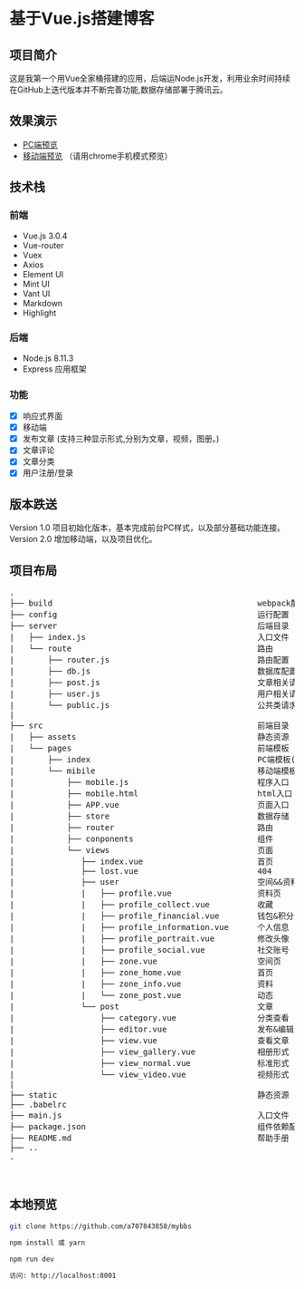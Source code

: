 # 基于Vue.js搭建博客

## 项目简介
这是我第一个用Vue全家桶搭建的应用，后端运Node.js开发，利用业余时间持续在GitHub上迭代版本并不断完善功能,数据存储部署于腾讯云。

## 效果演示
* [PC端预览](http://193.112.0.105/)<br>
* [移动端预览](http://193.112.0.105/app) （请用chrome手机模式预览）<br>


## 技术栈
### 前端
* Vue.js 3.0.4
* Vue-router 
* Vuex
* Axios
* Element UI
* Mint UI
* Vant UI
* Markdown
* Highlight

### 后端
* Node.js 8.11.3
* Express 应用框架

### 功能
- [x] 响应式界面 <br>
- [x] 移动端 <br>
- [x] 发布文章 (支持三种显示形式,分别为文章，视频，图册。)<br>
- [x] 文章评论 <br>
- [x] 文章分类 <br>
- [x] 用户注册/登录 <br>

## 版本跌送
Version 1.0  项目初始化版本，基本完成前台PC样式，以及部分基础功能连接。
Version 2.0  增加移动端，以及项目优化。

## 项目布局
<pre>
.                                               
├── build                                           webpack配置
├── config                                          运行配置
├── server                                          后端目录 
|   ├── index.js                                    入口文件  
|   └── route                                       路由 
|       ├── router.js                               路由配置
|       ├── db.js                                   数据库配置
|       ├── post.js                                 文章相关请求
|       ├── user.js                                 用户相关请求
|       └── public.js                               公共类请求
|                                               
├── src                                             前端目录 
|   ├── assets                                      静态资源 
|   └── pages                                       前端模板
|       ├── index                                   PC端模板(结构类似移动端，待整理)
|       └── mibile                                  移动端模板
|           ├── mobile.js                           程序入口 
|           ├── mobile.html                         html入口 
|           ├── APP.vue                             页面入口 
|           ├── store                               数据存储
|           ├── router                              路由 
|           ├── conponents                          组件 
|           └── views                               页面
|              ├── index.vue                        首页
|              ├── lost.vue                         404
|              ├── user                             空间&&资料
|              |   ├── profile.vue                  资料页
|              |   ├── profile_collect.vue          收藏
|              |   ├── profile_financial.vue        钱包&积分
|              |   ├── profile_information.vue      个人信息
|              |   ├── profile_portrait.vue         修改头像
|              |   ├── profile_social.vue           社交账号
|              |   ├── zone.vue                     空间页
|              |   ├── zone_home.vue                首页
|              |   ├── zone_info.vue                资料
|              |   └── zone_post.vue                动态
|              └── post                             文章
|                  ├── category.vue                 分类查看
|                  ├── editor.vue                   发布&编辑
|                  ├── view.vue                     查看文章
|                  ├── view_gallery.vue             相册形式
|                  ├── view_normal.vue              标准形式
|                  └── view_video.vue               视频形式
|
├── static                                          静态资源
├── .babelrc 
├── main.js                                         入口文件 
├── package.json                                    组件依赖配置
├── README.md                                       帮助手册
├── ..
.
</pre><br>


## 本地预览
``` bash
git clone https://github.com/a707843858/mybbs 

npm install 或 yarn

npm run dev

访问: http://localhost:8001
```